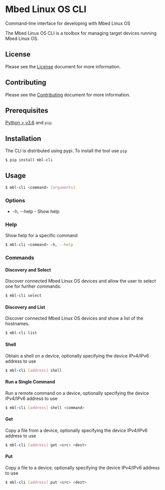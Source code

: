 # Mbed Linux OS CLI
Command-line interface for developing with Mbed Linux OS


The Mbed Linux OS CLI is a toolbox for managing target devices running Mbed Linux OS.


## License

Please see the [License][mbl-license] document for more information.


## Contributing

Please see the [Contributing][mbl-contributing] document for more information.


## Prerequisites

[Python > v3.6](https://python.org) and `pip`. 


## Installation

The CLI is distributed using pypi. To install the tool use `pip`

```bash
$ pip install mbl-cli
```

## Usage

```bash
$ mbl-cli <command> [arguments]
```

### Options

- -h, --help - Show help

### Help

Show help for a specific command

```bash
$ mbl-cli <command> -h, --help
```

### Commands

#### Discovery and Select

Discover connected Mbed Linux OS devices and allow the user to select one for further commands.

```bash
$ mbl-cli select
```

#### Discovery and List

Discover connected Mbed Linux OS devices and show a list of the hostnames.

```bash
$ mbl-cli list
```

#### Shell

Obtain a shell on a device, optionally specifying the device IPv4/IPv6 address to use

```bash
$ mbl-cli [address] shell 
```

#### Run a Single Command

Run a remote command on a device, optionally specifying the device IPv4/IPv6 address to use

```bash
$ mbl-cli [address] shell <command>
```

#### Get

Copy a file from a device, optionally specifying the device IPv4/IPv6 address to use

```bash
$ mbl-cli [address] get <src> <dest> 
```

#### Put

Copy a file to a device, optionally specifying the device IPv4/IPv6 address to use

```bash
$ mbl-cli [address] put <src> <dest> 
```


[mbl-license]: LICENSE.md
[mbl-contributing]: CONTRIBUTING.md
